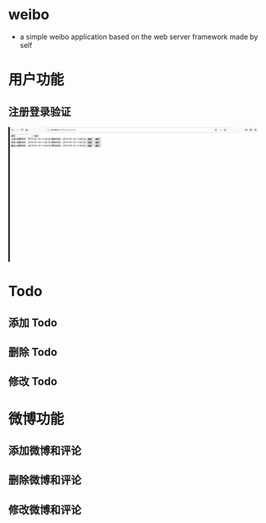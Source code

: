 # weibo
- a simple weibo application based on the web server framework made by self

# 用户功能
## 注册登录验证
![注册登录验证](https://github.com/RanchoYuan/weibo/blob/master/demo/%E4%BF%AE%E6%94%B9%20TODO.gif)
# Todo
## 添加 Todo
## 删除 Todo
## 修改 Todo
# 微博功能
## 添加微博和评论
## 删除微博和评论
## 修改微博和评论
